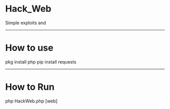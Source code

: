 # Hack_Web
Simple exploits and 
______________________
# How to use

pkg install php
pip install requests 
______________________
# How to Run

php HackWeb.php [web]

